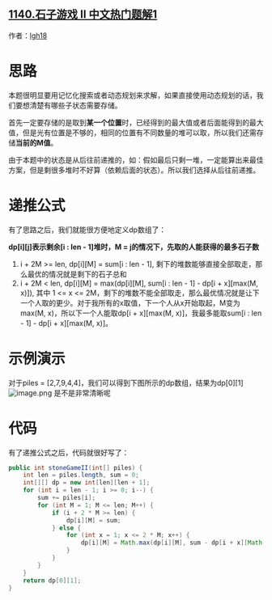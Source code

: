 ## [1140.石子游戏 II 中文热门题解1](https://leetcode.cn/problems/stone-game-ii/solutions/100000/java-dong-tai-gui-hua-qing-xi-yi-dong-17xing-by-lg)

作者：[lgh18](https://leetcode.cn/u/lgh18)
# 思路
本题很明显要用记忆化搜索或者动态规划来求解，如果直接使用动态规划的话，我们要想清楚有哪些子状态需要存储。

首先一定要存储的是取到**某一个位置**时，已经得到的最大值或者后面能得到的最大值，但是光有位置是不够的，相同的位置有不同数量的堆可以取，所以我们还需存储**当前的M值**。

由于本题中的状态是从后往前递推的，如：假如最后只剩一堆，一定能算出来最佳方案，但是剩很多堆时不好算（依赖后面的状态）。所以我们选择从后往前递推。

# 递推公式
有了思路之后，我们就能很方便地定义dp数组了：

**dp[i][j]表示剩余[i : len - 1]堆时，M = j的情况下，先取的人能获得的最多石子数**

1. i + 2M >= len, dp[i][M] = sum[i : len - 1], 剩下的堆数能够直接全部取走，那么最优的情况就是剩下的石子总和
2. i + 2M < len, dp[i][M] = max(dp[i][M], sum[i : len - 1] - dp[i + x][max(M, x)]), 其中 1 <= x <= 2M，剩下的堆数不能全部取走，那么最优情况就是让下一个人取的更少。对于我所有的x取值，下一个人从x开始取起，M变为max(M, x)，所以下一个人能取dp[i + x][max(M, x)]，我最多能取sum[i : len - 1] - dp[i + x][max(M, x)]。

# 示例演示
对于piles = [2,7,9,4,4]，我们可以得到下图所示的dp数组，结果为dp[0][1]
![image.png](https://pic.leetcode-cn.com/27f0f8e5f8fb09bad12163e6bd3cfa22300144a626032199e29b8c66d37fb615-image.png)
是不是非常清晰呢

# 代码
有了递推公式之后，代码就很好写了：
```java []
public int stoneGameII(int[] piles) {
    int len = piles.length, sum = 0;
    int[][] dp = new int[len][len + 1];
    for (int i = len - 1; i >= 0; i--) {
        sum += piles[i];
        for (int M = 1; M <= len; M++) {
            if (i + 2 * M >= len) {
                dp[i][M] = sum;
            } else {
                for (int x = 1; x <= 2 * M; x++) {
                    dp[i][M] = Math.max(dp[i][M], sum - dp[i + x][Math.max(M, x)]);
                }
            }
        }
    }
    return dp[0][1];
}
```


